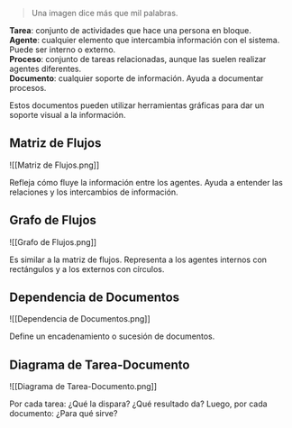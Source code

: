>Una imagen dice más que mil palabras.

**Tarea**: conjunto de actividades que hace una persona en bloque. \
**Agente**: cualquier elemento que intercambia información con el sistema. Puede ser interno o externo. \
**Proceso**: conjunto de tareas relacionadas, aunque las suelen realizar agentes diferentes. \
**Documento**: cualquier soporte de información. Ayuda a documentar procesos.

Estos documentos pueden utilizar herramientas gráficas para dar un soporte visual a la información.

## Matriz de Flujos

![[Matriz de Flujos.png]]

Refleja cómo fluye la información entre los agentes. Ayuda a entender las relaciones y los intercambios de información.

## Grafo de Flujos

![[Grafo de Flujos.png]]

Es similar a la matriz de flujos. Representa a los agentes internos con rectángulos y a los externos con círculos.

## Dependencia de Documentos

![[Dependencia de Documentos.png]]

Define un encadenamiento o sucesión de documentos.

## Diagrama de Tarea-Documento

![[Diagrama de Tarea-Documento.png]]

Por cada tarea: ¿Qué la dispara? ¿Qué resultado da? Luego, por cada documento: ¿Para qué sirve?
